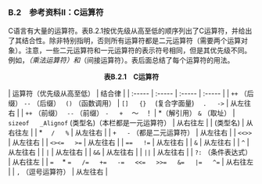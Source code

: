 ### B.2　参考资料II：C运算符

C语言有大量的运算符。表B.2.1按优先级从高至低的顺序列出了C运算符，并给出了其结合性。除非特别指明，否则所有运算符都是二元运算符（需要两个运算对象）。注意，一些二元运算符和一元运算符的表示符号相同，但是其优先级不同。例如，*（乘法运算符）和*（间接运算符）。表后面总结了每个运算符的用法。

<center class="my_markdown"><b class="my_markdown">表B.2.1　C运算符</b></center>

| 运算符（优先级从高至低） | 结合律 |
| :-----  | :-----  | :-----  | :-----  |
| `++` （后缀）  `--` （后缀）　 `()` （函数调用） | `[]` 　 `{}` 　(复合字面量)　 `.` 　 `->` | 从左往右 |
| `++` （前缀）　 `--` （前缀）  `-` 　 `+` 　～　！ | *（解引用） `&` （取址） | `sizeof` 　 `_Alignof` (类型名)（本栏都是一元运算符） | 从右往左 |
| (类型名) | 从右往左 |
| *　 `/` 　 `%` | 从左往右 |
| `+` 　 `-` （都是二元运算符） | 从左往右 |
| `<<>>` | 从左往右 |
| `<><=` 　 `>=` | 从左往右 |
| `==` 　 `!=` | 从左往右 |
| `&` | 从左往右 |
| `^` | 从左往右 |
| `|` | 从左往右 |
| `&&` | 从左往右 |
| `||` | 从左往右 |
| `?:` （条件表达式） | 从右往左 |
| `=` 　* `=` 　 `/=` 　 `+=` 　 `-=` 　 `<<=` 　 `>>=` 　 `&=` 　 `|=` 　 `^=` | 从右往左 |
| `,` （逗号运算符） | 从左往右 |

